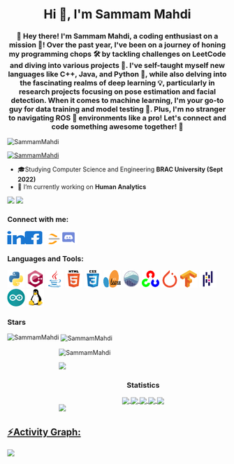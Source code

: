 <h1 align="center">Hi 👋, I'm Sammam Mahdi</h1>
<h3 align="center">👋 Hey there! I'm Sammam Mahdi, a coding enthusiast on a mission 🚀! Over the past year, I've been on a journey of honing my programming chops 🛠️ by tackling challenges on LeetCode and diving into various projects 🎨. I've self-taught myself new languages like C++, Java, and Python 🐍, while also delving into the fascinating realms of deep learning 💡, particularly in research projects focusing on pose estimation and facial detection. When it comes to machine learning, I'm your go-to guy for data training and model testing 🤖. Plus, I'm no stranger to navigating ROS 🤖 environments like a pro! Let's connect and code something awesome together! 🤝</h3>
<p align="left"> <img src="https://komarev.com/ghpvc/?username=SammamMahdi&label=Profile%20views&color=0e75b6&style=flat" alt="SammamMahdi" /> </p>

<p align="left"> <a href="https://github.com/ryo-ma/github-profile-trophy"><img src="https://github-profile-trophy.vercel.app/?username=SammamMahdi&theme=darkhub" alt="SammamMahdi" /></a> </p>

- 🎓Studying Computer Science and Engineering **BRAC University (Sept 2022)**
- 🔭 I’m currently working on **Human Analytics**



<div> <a href="https://www.linkedin.com/in/sammam-mahdi-290937170" target="_blank"><img src="https://img.shields.io/badge/LinkedIn-0077B5?style=for-the-badge&logo=linkedin&logoColor=white" target="_blank"></a>
<a href="https://github.com/SammamMahdi" target="_blank"><img src="https://img.shields.io/badge/GitHub-100000?style=for-the-badge&logo=github&logoColor=white" target="_blank"></a>
</div><h3 align="left">Connect with me:</h3>
<p align="left">
<a href="https://linkedin.com/in/sammam-mahdi-290937170" target="blank"><img align="center" src="https://raw.githubusercontent.com/teamedwardforever/Readme-Generator/71f25dd8b98329b168142a6b782a107b75eab178/svg/Social/linked-in-alt.svg" alt="sammam-mahdi-290937170" height="30" width="40" /></a><a href="https://fb.com/Earthdriller" target="blank"><img align="center" src="https://raw.githubusercontent.com/teamedwardforever/Readme-Generator/71f25dd8b98329b168142a6b782a107b75eab178/svg/Social/facebook.svg" alt="Earthdriller" height="30" width="40" /></a><a href="https://www.leetcode.com/sammam" target="blank"><img align="center" src="https://raw.githubusercontent.com/teamedwardforever/Readme-Generator/71f25dd8b98329b168142a6b782a107b75eab178/svg/Social/leet-code.svg" alt="sammam" height="30" width="40" /></a><a href="https://discord.gg/sammammahdi" target="blank"><img align="center" src="https://raw.githubusercontent.com/teamedwardforever/Readme-Generator/71f25dd8b98329b168142a6b782a107b75eab178/svg/Social/discord.svg" alt="sammammahdi" height="30" width="40" /></a></p>

<h3 align="left">Languages and Tools:</h3>
<p align="left">
<img src="https://raw.githubusercontent.com/teamedwardforever/Readme-Generator/71f25dd8b98329b168142a6b782a107b75eab178/svg/Skills/Languages/python-original.svg" alt="Python" width="40" height="40"/>
<img src="https://raw.githubusercontent.com/teamedwardforever/Readme-Generator/71f25dd8b98329b168142a6b782a107b75eab178/svg/Skills/Languages/cplusplus-original.svg" alt="CPP" width="40" height="40"/>
<img src="https://raw.githubusercontent.com/teamedwardforever/Readme-Generator/71f25dd8b98329b168142a6b782a107b75eab178/svg/Skills/Languages/java-original.svg" alt="Java" width="40" height="40"/>
<img src="https://raw.githubusercontent.com/teamedwardforever/Readme-Generator/71f25dd8b98329b168142a6b782a107b75eab178/svg/Skills/Frontend/html5-original-wordmark.svg" alt="HTML" width="40" height="40"/>
<img src="https://raw.githubusercontent.com/teamedwardforever/Readme-Generator/71f25dd8b98329b168142a6b782a107b75eab178/svg/Skills/Frontend/css3-original-wordmark.svg" alt="Css" width="40" height="40"/>
<img src="https://raw.githubusercontent.com/teamedwardforever/Readme-Generator/71f25dd8b98329b168142a6b782a107b75eab178/svg/Skills/ML/Scikit_learn_logo_small.svg" alt="Scikit" width="40" height="40"/>
<img src="https://raw.githubusercontent.com/teamedwardforever/Readme-Generator/71f25dd8b98329b168142a6b782a107b75eab178/svg/Skills/ML/logo-mark-lightbg.svg" alt="SeaBorn" width="40" height="40"/>
<img src="https://raw.githubusercontent.com/teamedwardforever/Readme-Generator/71f25dd8b98329b168142a6b782a107b75eab178/svg/Skills/ML/opencv-icon.svg" alt="Opencv" width="40" height="40"/>
<img src="https://raw.githubusercontent.com/teamedwardforever/Readme-Generator/71f25dd8b98329b168142a6b782a107b75eab178/svg/Skills/ML/pytorch-icon.svg" alt="Pytorch" width="40" height="40"/>
<img src="https://raw.githubusercontent.com/teamedwardforever/Readme-Generator/71f25dd8b98329b168142a6b782a107b75eab178/svg/Skills/ML/tensorflow-icon.svg" alt="Tensorflow" width="40" height="40"/>
<img src="https://raw.githubusercontent.com/teamedwardforever/Readme-Generator/71f25dd8b98329b168142a6b782a107b75eab178/svg/Skills/ML/pandas-original.svg" alt="Pandas" width="40" height="40"/>
<img src="https://raw.githubusercontent.com/teamedwardforever/Readme-Generator/71f25dd8b98329b168142a6b782a107b75eab178/svg/Skills/Other/arduino-1.svg" alt="Arduino" width="40" height="40"/>
<img src="https://raw.githubusercontent.com/teamedwardforever/Readme-Generator/71f25dd8b98329b168142a6b782a107b75eab178/svg/Skills/Other/linux-original.svg" alt="Linux" width="40" height="40"/>
</p>

<h3 align="left">Stars</h3>
<img align="left" height="180em" src="https://github-readme-stats.vercel.app/api/top-langs/?username=SammamMahdi&layout=compact&theme=onedark" alt=SammamMahdi />

<p>&nbsp;<img align="center" height="180em" src="https://github-readme-stats.vercel.app/api?username=SammamMahdi&show_icons=true&locale=en&theme=onedark" alt="SammamMahdi" /></p>

<p><img align="center" height="180em" src="https://github-readme-streak-stats.herokuapp.com/?user=SammamMahdi&theme=onedark" alt="SammamMahdi" /></p>

<img src="https://user-images.githubusercontent.com/73097560/115834477-dbab4500-a447-11eb-908a-139a6edaec5c.gif"><h3 align="center">Statistics</h3>
<div align="center">
<a href="https://github.com/SammamMahdi">
<img align="center" src="http://github-profile-summary-cards.vercel.app/api/cards/stats?username=SammamMahdi&theme=onedark" height="180em" />
<img align="center" src="http://github-profile-summary-cards.vercel.app/api/cards/most-commit-language?username=SammamMahdi&theme=onedark" height="180em" />
<img align="center" src="http://github-profile-summary-cards.vercel.app/api/cards/repos-per-language?username=SammamMahdi&theme=onedark" height="180em" />
<img align="center" src="http://github-profile-summary-cards.vercel.app/api/cards/productive-time?username=SammamMahdi&theme=onedark" height="180em" />
<img align="center" src="http://github-profile-summary-cards.vercel.app/api/cards/profile-details?username=SammamMahdi&theme=onedark" height="180em" />
</div>
<img src="https://user-images.githubusercontent.com/73097560/115834477-dbab4500-a447-11eb-908a-139a6edaec5c.gif"><h2 align="left">⚡Activity Graph:</h2>
<img align="center" src="https://github-readme-activity-graph.vercel.app/graph?username=SammamMahdi&theme=one-dark"/>

